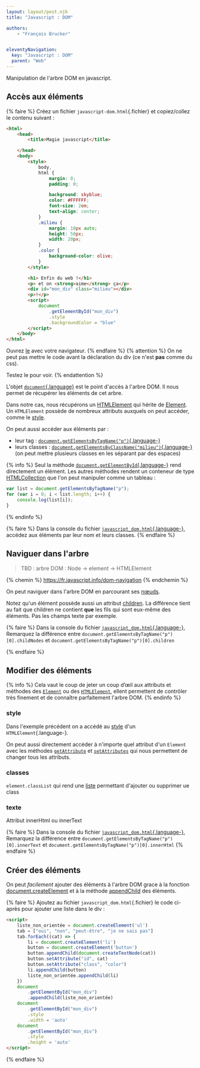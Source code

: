 ```yaml
---
layout: layout/post.njk
title: "Javascript : DOM"

authors:
    - "François Brucker"


eleventyNavigation:
  key: "Javascript : DOM"
  parent: "Web"
---
```


<!-- début résumé -->

Manipulation de l'arbre DOM en javascript.
<!-- fin résumé -->

## Accès aux éléments

{% faire %}
Créez un fichier `javascript-dom.html`{.fichier} et copiez/collez le contenu suivant :

```html
<html>
    <head>
        <title>Magie javascript</title>

    </head>
    <body>
        <style>
            body,
            html {
                margin: 0;
                padding: 0;

                background: skyblue;
                color: #FFFFFF;
                font-size: 2em;
                text-align: center;
            }
            .milieu {
                margin: 10px auto;
                height: 50px;
                width: 20px;
            }
            .color {
                background-color: olive;
            }
        </style>

        <h1> Enfin du web !</h1>
        <p> et on <strong>aime</strong> ça</p>
        <div id="mon_div" class="milieu"></div>
        <p>!</p>
        <script>
            document
                .getElementById("mon_div")
                .style
                .backgroundColor = "blue"
        </script>
    </body>
</html>
```

Ouvrez [le](./javascript_dom) avec votre navigateur.
{% endfaire %}
{% attention %}
On ne peut pas mettre le code avant la déclaration du div (ce n'est **pas** comme du css).

Testez le pour voir.
{% endattention %}

L'objet [`document`{.language}](https://developer.mozilla.org/fr/docs/Web/API/Document) est le point d'accès à l'arbre DOM. Il nous permet de récupérer les éléments de cet arbre.

Dans notre cas, nous récupérons un [HTMLElement](https://developer.mozilla.org/fr/docs/Web/API/HTMLElement) qui hérite de [Element](https://developer.mozilla.org/fr/docs/Web/API/Element). Un `HTMLElement` possède de nombreux attributs auxquels on peut accéder, comme le [style](https://developer.mozilla.org/fr/docs/Web/API/HTMLElement/style).

On peut aussi accéder aux éléments par :

* leur tag : [`document.getElementsByTagName("p")`{.language-}](https://developer.mozilla.org/fr/docs/Web/API/Document/getElementsByTagName)
* leurs classes : [`document.getElementsByClassName("milieu")`{.language-}](https://developer.mozilla.org/fr/docs/Web/API/Document/getElementsByClassName) (on peut mettre plusieurs classes en les séparant par des espaces)

{% info %}
Seul la méthode [`document.getElementById`{.language-}](https://developer.mozilla.org/fr/docs/Web/API/Document/getElementById) rend directement un élément. Les autres méthodes rendent un conteneur de type [HTMLCollection](https://developer.mozilla.org/fr/docs/Web/API/HTMLCollection) que l'on peut manipuler comme un tableau :

```js
var list = document.getElementsByTagName("p");
for (var i = 0; i < list.length; i++) {
    console.log(list[i]);
}
```

{% endinfo %}

{% faire %}
Dans la console du fichier [`javascript_dom.html`{.language-}](./javascript_dom), accédez aux éléments par leur nom et leurs classes.
{% endfaire %}

## Naviguer dans l'arbre

> TBD : arbre DOM : Node -> element -> HTMLElement

{% chemin %}
<https://fr.javascript.info/dom-navigation>
{% endchemin %}

On peut naviguer dans l'arbre DOM en parcourant ses [nœuds](https://developer.mozilla.org/fr/docs/Web/API/Node).

Notez qu'un élément possède aussi un attribut [children](https://developer.mozilla.org/fr/docs/Web/API/Element/children). La différence tient au fait que children ne contient **que** les fils qui sont eux-même des éléments. Pas les champs texte par exemple.

{% faire %}
Dans la console du fichier [`javascript_dom.html`{.language-}](./javascript_dom), Remarquez la différence entre `document.getElementsByTagName("p")[0].childNodes` et `document.getElementsByTagName("p")[0].children`

{% endfaire %}



## Modifier des éléments

{% info %}
Cela vaut le coup de jeter un coup d’œil aux attributs et méthodes des [`Element`](https://developer.mozilla.org/fr/docs/Web/API/Element) ou des [`HTMLElement`](https://developer.mozilla.org/fr/docs/Web/API/HTMLElement), ellent permettent de contrôler très finement et de connaître parfaitement l'arbre DOM.
{% endinfo %}

### style

Dans l'exemple précédent on a accédé au [style](https://developer.mozilla.org/fr/docs/Web/API/HTMLElement/style) d'un `HTMLElement`{.language-}.

On peut aussi directement accéder à n'importe quel attribut d'un `Element` avec les méthodes [`getAttribute`](https://developer.mozilla.org/fr/docs/Web/API/Element/getAttribute) et [`setAttributes`](https://developer.mozilla.org/fr/docs/Web/API/Element/setAttribute) qui nous permettent de changer tous les attributs.

### classes

`element.classList` qui rend une [liste](https://developer.mozilla.org/fr/docs/Web/API/DOMTokenList) permettant d'ajouter ou supprimer ue class

### texte

Attribut innerHtml ou innerText

{% faire %}
Dans la console du fichier [`javascript_dom.html`{.language-}](./javascript_dom), Remarquez la différence entre `document.getElementsByTagName("p")[0].innerText` et `document.getElementsByTagName("p")[0].innerHtml`
{% endfaire %}

## Créer des éléments

On peut *facilement* ajouter des éléments  à l'arbre DOM grace à la fonction [document.createElement](https://developer.mozilla.org/fr/docs/Web/API/Document/createElement) et à la méthode [appendChild](https://developer.mozilla.org/fr/docs/Web/API/Node/appendChild) des éléments.

{% faire %}
Ajoutez au fichier `javascript_dom.html`{.fichier} le code ci-après pour ajouter une liste dans le div :

```html
<script>
    liste_non_orientée = document.createElement('ul')
    tab = ["oui", "non", "peut-être", "je ne sais pas"]
    tab.forEach((cat) => {
        li = document.createElement('li')
        button = document.createElement('button')
        button.appendChild(document.createTextNode(cat))
        button.setAttribute("id", cat)
        button.setAttribute("class", "color")
        li.appendChild(button)
        liste_non_orientée.appendChild(li)
    })
    document
        .getElementById("mon_div")
        .appendChild(liste_non_orientée)
    document
        .getElementById("mon_div")
        .style
        .width = 'auto'
    document
        .getElementById("mon_div")
        .style
        .height = 'auto'
</script>
```

{% endfaire %}
